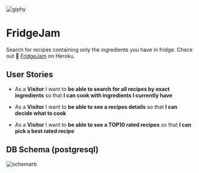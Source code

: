 ![giphy](https://user-images.githubusercontent.com/12958182/134681822-5b989133-eb4e-4cba-a76f-6ca92be1a838.gif)

# FridgeJam

Search for recipes containing only the ingredients you have in fridge.
Check out 🍴 [FridgeJam] on Heroku.

## User Stories

- As a **Visitor** 
  I want to **be able to search for all recipes by exact ingredients** 
  so that **I can cook with ingredients I currently have**

- As a **Visitor** 
  I want to **be able to see a recipes details** 
  so that **I can decide what to cook**

- As a **Visitor** 
  I want to **be able to see a TOP10 rated recipes** 
  so that **I can pick a best rated recipe**



## DB Schema (postgresql)

![schemarb](https://user-images.githubusercontent.com/12958182/134682570-956bf8a7-0bee-40e1-9fd2-9b63445704c7.png)


[//]: # (Reference links)
   [FridgeJam]: <https://morning-ocean-80919.herokuapp.com>
